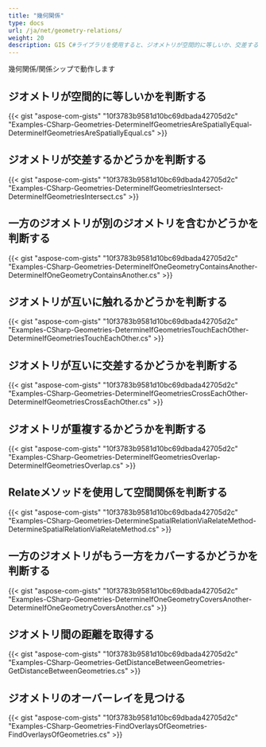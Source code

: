 ```yaml
---
title: "幾何関係"
type: docs
url: /ja/net/geometry-relations/
weight: 20
description: GIS C#ライブラリを使用すると、ジオメトリが空間的に等しいか、交差するか、別のジオメトリを含むか、互いに触れたり交差したり、重複したり、それらの間の距離を取得できるかどうかを確認できます。
---
```


幾何関係/関係シップで動作します

## **ジオメトリが空間的に等しいかを判断する**
{{< gist "aspose-com-gists" "10f3783b9581d10bc69dbada42705d2c" "Examples-CSharp-Geometries-DetermineIfGeometriesAreSpatiallyEqual-DetermineIfGeometriesAreSpatiallyEqual.cs" >}}
## **ジオメトリが交差するかどうかを判断する**
{{< gist "aspose-com-gists" "10f3783b9581d10bc69dbada42705d2c" "Examples-CSharp-Geometries-DetermineIfGeometriesIntersect-DetermineIfGeometriesIntersect.cs" >}}
## **一方のジオメトリが別のジオメトリを含むかどうかを判断する**
{{< gist "aspose-com-gists" "10f3783b9581d10bc69dbada42705d2c" "Examples-CSharp-Geometries-DetermineIfOneGeometryContainsAnother-DetermineIfOneGeometryContainsAnother.cs" >}}
## **ジオメトリが互いに触れるかどうかを判断する**
{{< gist "aspose-com-gists" "10f3783b9581d10bc69dbada42705d2c" "Examples-CSharp-Geometries-DetermineIfGeometriesTouchEachOther-DetermineIfGeometriesTouchEachOther.cs" >}}
## **ジオメトリが互いに交差するかどうかを判断する**
{{< gist "aspose-com-gists" "10f3783b9581d10bc69dbada42705d2c" "Examples-CSharp-Geometries-DetermineIfGeometriesCrossEachOther-DetermineIfGeometriesCrossEachOther.cs" >}}
## **ジオメトリが重複するかどうかを判断する**
{{< gist "aspose-com-gists" "10f3783b9581d10bc69dbada42705d2c" "Examples-CSharp-Geometries-DetermineIfGeometriesOverlap-DetermineIfGeometriesOverlap.cs" >}}
## **Relateメソッドを使用して空間関係を判断する**
{{< gist "aspose-com-gists" "10f3783b9581d10bc69dbada42705d2c" "Examples-CSharp-Geometries-DetermineSpatialRelationViaRelateMethod-DetermineSpatialRelationViaRelateMethod.cs" >}}
## **一方のジオメトリがもう一方をカバーするかどうかを判断する**
{{< gist "aspose-com-gists" "10f3783b9581d10bc69dbada42705d2c" "Examples-CSharp-Geometries-DetermineIfOneGeometryCoversAnother-DetermineIfOneGeometryCoversAnother.cs" >}}
## **ジオメトリ間の距離を取得する**
{{< gist "aspose-com-gists" "10f3783b9581d10bc69dbada42705d2c" "Examples-CSharp-Geometries-GetDistanceBetweenGeometries-GetDistanceBetweenGeometries.cs" >}}
## **ジオメトリのオーバーレイを見つける**
{{< gist "aspose-com-gists" "10f3783b9581d10bc69dbada42705d2c" "Examples-CSharp-Geometries-FindOverlaysOfGeometries-FindOverlaysOfGeometries.cs" >}}
